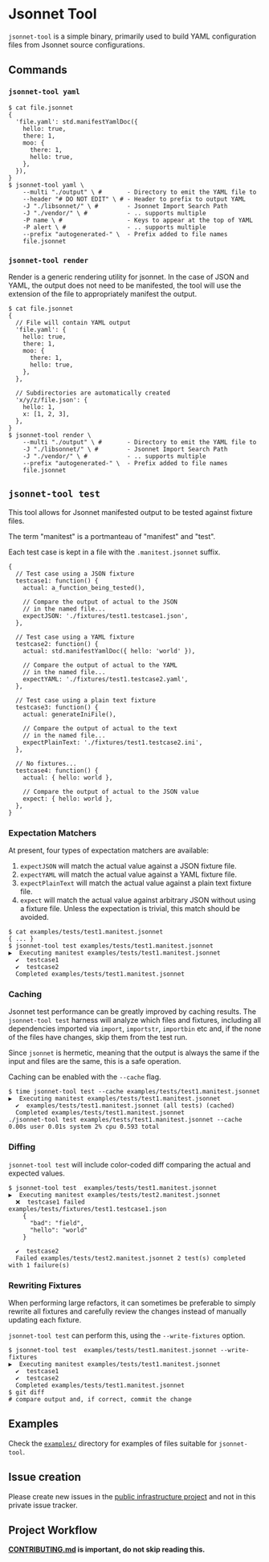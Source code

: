 # Jsonnet Tool

`jsonnet-tool` is a simple binary, primarily used to build YAML configuration files from Jsonnet source configurations.

## Commands

### `jsonnet-tool yaml`

```console
$ cat file.jsonnet
{
  'file.yaml': std.manifestYamlDoc({
    hello: true,
    there: 1,
    moo: {
      there: 1,
      hello: true,
    },
  }),
}
$ jsonnet-tool yaml \
    --multi "./output" \ #       - Directory to emit the YAML file to
    --header "# DO NOT EDIT" \ # - Header to prefix to output YAML
    -J "./libsonnet/" \ #        - Jsonnet Import Search Path
    -J "./vendor/" \ #           - .. supports multiple
    -P name \ #                  - Keys to appear at the top of YAML
    -P alert \ #                 - .. supports multiple
    --prefix "autogenerated-" \  - Prefix added to file names
    file.jsonnet
```

### `jsonnet-tool render`

Render is a generic rendering utility for jsonnet. In the case of JSON and YAML, the output does not need to be manifested, the tool will use
the extension of the file to appropriately manifest the output.

```console
$ cat file.jsonnet
{
  // File will contain YAML output
  'file.yaml': {
    hello: true,
    there: 1,
    moo: {
      there: 1,
      hello: true,
    },
  },

  // Subdirectories are automatically created
  'x/y/z/file.json': {
    hello: 1,
    x: [1, 2, 3],
  },
}
$ jsonnet-tool render \
    --multi "./output" \ #       - Directory to emit the YAML file to
    -J "./libsonnet/" \ #        - Jsonnet Import Search Path
    -J "./vendor/" \ #           - .. supports multiple
    --prefix "autogenerated-" \  - Prefix added to file names
    file.jsonnet
```

## `jsonnet-tool test`

This tool allows for Jsonnet manifested output to be tested against fixture files.

The term "manitest" is a portmanteau of "manifest" and "test".

Each test case is kept in a file with the `.manitest.jsonnet` suffix.

```jsonnet
{
  // Test case using a JSON fixture
  testcase1: function() {
    actual: a_function_being_tested(),

    // Compare the output of actual to the JSON
    // in the named file...
    expectJSON: './fixtures/test1.testcase1.json',
  },

  // Test case using a YAML fixture
  testcase2: function() {
    actual: std.manifestYamlDoc({ hello: 'world' }),

    // Compare the output of actual to the YAML
    // in the named file...
    expectYAML: './fixtures/test1.testcase2.yaml',
  },

  // Test case using a plain text fixture
  testcase3: function() {
    actual: generateIniFile(),

    // Compare the output of actual to the text
    // in the named file...
    expectPlainText: './fixtures/test1.testcase2.ini',
  },

  // No fixtures...
  testcase4: function() {
    actual: { hello: world },

    // Compare the output of actual to the JSON value
    expect: { hello: world },
  },
}
```

### Expectation Matchers

At present, four types of expectation matchers are available:

1. `expectJSON` will match the actual value against a JSON fixture file.
1. `expectYAML` will match the actual value against a YAML fixture file.
1. `expectPlainText` will match the actual value against a plain text fixture file.
1. `expect` will match the actual value against arbitrary JSON without using a fixture file. Unless the expectation is
   trivial, this match should be avoided.

```console
$ cat examples/tests/test1.manitest.jsonnet
{ ... }
$ jsonnet-tool test examples/tests/test1.manitest.jsonnet
▶️  Executing manitest examples/tests/test1.manitest.jsonnet
  ✔️  testcase1
  ✔️  testcase2
  Completed examples/tests/test1.manitest.jsonnet
```

### Caching

Jsonnet test performance can be greatly improved by caching results. The `jsonnet-tool test` harness will analyze which files and fixtures,
including all dependencies imported via `import`, `importstr`, `importbin` etc and, if the none of the files have changes, skip them from
the test run.

Since `jsonnet` is hermetic, meaning that the output is always the same if the input and files are the same, this is a safe operation.

Caching can be enabled with the `--cache` flag.

```
$ time jsonnet-tool test --cache examples/tests/test1.manitest.jsonnet
▶️  Executing manitest examples/tests/test1.manitest.jsonnet
  ✔️  examples/tests/test1.manitest.jsonnet (all tests) (cached)
  Completed examples/tests/test1.manitest.jsonnet
./jsonnet-tool test examples/tests/test1.manitest.jsonnet --cache  0.00s user 0.01s system 2% cpu 0.593 total
```

### Diffing

`jsonnet-tool test` will include color-coded diff comparing the actual and expected values.

```
$ jsonnet-tool test  examples/tests/test1.manitest.jsonnet
▶️  Executing manitest examples/tests/test2.manitest.jsonnet
  ❌  testcase1 failed      examples/tests/fixtures/test1.testcase1.json
    {
      "bad": "field",
      "hello": "world"
    }

  ✔️  testcase2
  Failed examples/tests/test2.manitest.jsonnet 2 test(s) completed with 1 failure(s)
```

### Rewriting Fixtures

When performing large refactors, it can sometimes be preferable to simply rewrite all fixtures and carefully review the changes
instead of manually updating each fixture.

`jsonnet-tool test` can perform this, using the `--write-fixtures` option.

```
$ jsonnet-tool test  examples/tests/test1.manitest.jsonnet --write-fixtures
▶️  Executing manitest examples/tests/test1.manitest.jsonnet
  ✔️  testcase1
  ✔️  testcase2
  Completed examples/tests/test1.manitest.jsonnet
$ git diff
# compare output and, if correct, commit the change
```

## Examples

Check the [`examples/`](examples/) directory for examples of files suitable for `jsonnet-tool`.

## Issue creation

Please create new issues in the [public infrastructure project](https://gitlab.com/gitlab-com/gl-infra/infrastructure/-/issues/) and not in this private issue tracker.

## Project Workflow

**[CONTRIBUTING.md](CONTRIBUTING.md) is important, do not skip reading this.**
